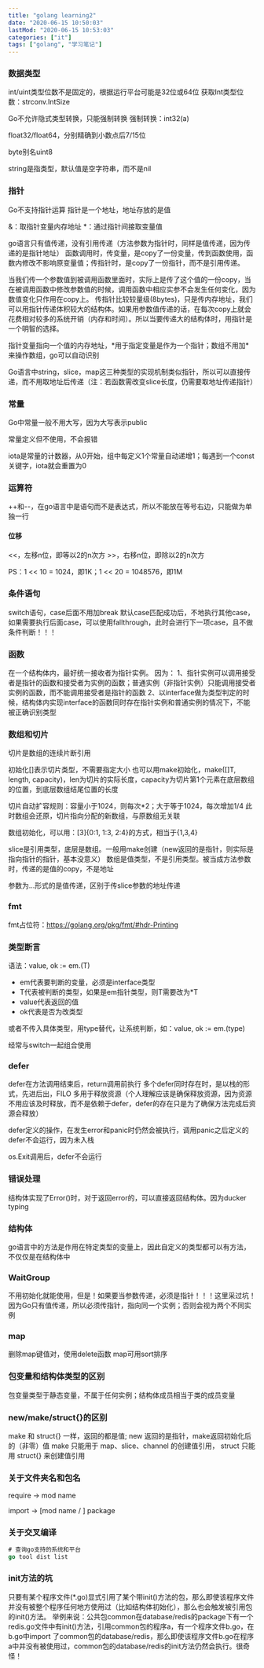 ```yaml
---
title: "golang learning2"
date: "2020-06-15 10:50:03"
lastMod: "2020-06-15 10:53:03"
categories: ["it"]
tags: ["golang", "学习笔记"]
---
```


### 数据类型

int/uint类型位数不是固定的，根据运行平台可能是32位或64位
获取Int类型位数：strconv.IntSize

Go不允许隐式类型转换，只能强制转换
强制转换：int32(a)

float32/float64，分别精确到小数点后7/15位

byte别名uint8

string是指类型，默认值是空字符串，而不是nil

### 指针

Go不支持指针运算
指针是一个地址，地址存放的是值

&：取指针变量内存地址
\*：通过指针间接取变量值

go语言只有值传递，没有引用传递（方法参数为指针时，同样是值传递，因为传递的是指针地址）
函数调用时，传变量，是copy了一份变量，传到函数使用，函数内修改不影响原变量值；传指针时，是copy了一份指针，而不是引用传递。

当我们传一个参数值到被调用函数里面时，实际上是传了这个值的一份copy，当在被调用函数中修改参数值的时候，调用函数中相应实参不会发生任何变化，因为数值变化只作用在copy上。
传指针比较较量级(8bytes)，只是传内存地址，我们可以用指针传递体积较大的结构体。如果用参数值传递的话，在每次copy上就会花费相对较多的系统开销（内存和时间）。所以当要传递大的结构体时，用指针是一个明智的选择。

指针变量指向一个值的内存地址，\*用于指定变量是作为一个指针；数组不用加\*来操作数组，go可以自动识别

Go语言中string，slice，map这三种类型的实现机制类似指针，所以可以直接传递，而不用取地址后传递（注：若函数需改变slice长度，仍需要取地址传递指针）

### 常量

Go中常量一般不用大写，因为大写表示public

常量定义但不使用，不会报错

iota是常量的计数器，从0开始，组中每定义1个常量自动递增1；每遇到一个const关键字，iota就会重置为0

### 运算符

++和--，在go语言中是语句而不是表达式，所以不能放在等号右边，只能做为单独一行

#### 位移

\<<，左移n位，即等以2的n次方
\>>，右移n位，即除以2的n次方

PS：1 << 10 = 1024，即1K；1 << 20 = 1048576，即1M

### 条件语句

switch语句，case后面不用加break
默认case匹配成功后，不地执行其他case，如果需要执行后面case，可以使用fallthrough，此时会进行下一项case，且不做条件判断！！！

### 函数

在一个结构体内，最好统一接收者为指针实例。
因为：
1、指针实例可以调用接受者是指针的函数和接受者为实例的函数；普通实例（非指针实例）只能调用接受者实例的函数，而不能调用接受者是指针的函数
2、以interface做为类型判定的时候，结构体内实现interface的函数同时存在指针实例和普通实例的情况下，不能被正确识别类型

### 数组和切片

切片是数组的连续片断引用

初始化[]表示切片类型，不需要指定大小
也可以用make初始化，make([]T, length, capacity)，len为切片的实际长度，capacity为切片第1个元素在底层数组的位置，到底层数组结尾位置的长度

切片自动扩容规则：容量小于1024，则每次*2；大于等于1024，每次增加1/4
此时数组会还原，切片指向分配的新数组，与原数组无关联

数组初始化，可以用：[3]{0:1, 1:3, 2:4}的方式，相当于{1,3,4}

slice是引用类型，底层是数组。一般用make创建（new返回的是指针，则实际是指向指针的指针，基本没意义）
数组是值类型，不是引用类型。被当成方法参数时，传递的是值的copy，不是地址

参数为...形式的是值传递，区别于传slice参数的地址传递

### fmt

fmt占位符：https://golang.org/pkg/fmt/#hdr-Printing

### 类型断言

语法：value, ok := em.(T) 

- em代表要判断的变量，必须是interface类型
- T代表被判断的类型，如果是em指针类型，则T需要改为*T
- value代表返回的值
- ok代表是否为改类型

或者不传入具体类型，用type替代，让系统判断，如：value, ok := em.(type)

经常与switch一起组合使用

### defer

defer在方法调用结束后，return调用前执行
多个defer同时存在时，是以栈的形式，先进后出，FILO
多用于释放资源（个人理解应该是确保释放资源，因为资源不用应该及时释放，而不是依赖于defer，defer的存在只是为了确保方法完成后资源会释放）

defer定义的操作，在发生error和panic时仍然会被执行，调用panic之后定义的defer不会运行，因为未入栈

os.Exit调用后，defer不会运行

### 错误处理

结构体实现了Error()时，对于返回error的，可以直接返回结构体。因为ducker typing

### 结构体

go语言中的方法是作用在特定类型的变量上，因此自定义的类型都可以有方法，不仅仅是在结构体中

### WaitGroup

不用初始化就能使用，但是！如果要当参数传递，必须是指针！！！这里采过坑！因为Go只有值传递，所以必须传指针，指向同一个实例；否则会视为两个不同实例

### map

删除map键值对，使用delete函数
map可用sort排序

### 包变量和结构体类型的区别

包变量类型于静态变量，不属于任何实例；结构体成员相当于类的成员变量

### new/make/struct{}的区别

make 和 struct{} 一样，返回的都是值; new 返回的是指针，make返回初始化后的（非零）值
make 只能用于 map、slice、channel 的创建值引用， struct 只能用 struct{} 来创建值引用

### 关于文件夹名和包名

require -> mod name

import -> [mod name / ] package

### 关于交叉编译

```go
# 查询go支持的系统和平台
go tool dist list
```

### init方法的坑
只要有某个程序文件(*.go)显式引用了某个带init()方法的包，那么即使该程序文件并没有被整个程序任何地方使用过（比如结构体初始化），那么也会触发被引用包的init()方法。
举例来说：公共包common在database/redis的package下有一个redis.go文件中有init()方法，引用common包的程序a，有一个程序文件b.go，在b.go中import 了common包的database/redis，那么即使该程序文件b.go在程序a中并没有被使用过，common包的database/redis的init方法仍然会执行。很奇怪！
